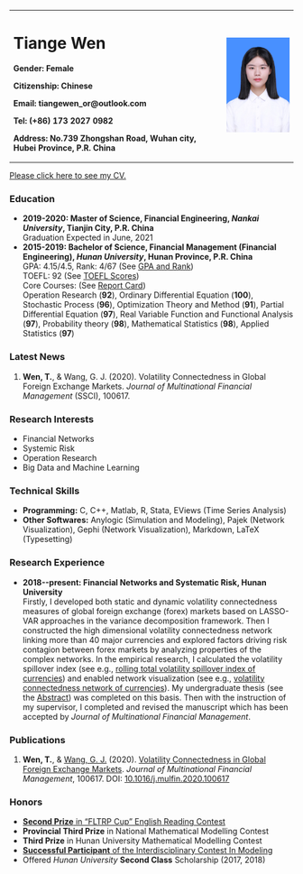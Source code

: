 <table border="0">
  <tr>
    <td width="75%">
      <h1>Tiange Wen</h1>
      <p><b>Gender: Female</b></p>
      <p><b>Citizenship: Chinese</b></p>
      <p><b>Email: tiangewen_or@outlook.com</b></p>
      <p><b>Tel: (+86) 173 2027 0982</b></p>
      <p><b>Address: No.739 Zhongshan Road, Wuhan city, Hubei Province, P.R. China</b></p>
    </td>
    <td width="25%">
      <img src="/wentg_photo.jpg" width="100%">     
    </td>
  </tr>
</table>  

[Please click here to see my CV.](/wentg_cv.pdf)

### Education
- **2019-2020: Master of Science, Financial Engineering, _Nankai University_, Tianjin City, P.R. China**  
Graduation Expected in June, 2021
- **2015-2019: Bachelor of Science, Financial Management (Financial Engineering), _Hunan University_, Hunan Province, P.R. China**  
  GPA: 4.15/4.5, Rank: 4/67 (See [GPA and Rank](/gpa&rank.jpg))  
  TOEFL: 92 (See [TOEFL Scores](/toefl.jpg))  
  Core Courses: (See [Report Card](/reportcard.pdf))    
Operation Research (**92**), Ordinary Differential Equation (**100**), Stochastic Process (**96**), Optimization Theory and Method (**91**), Partial Differential Equation (**97**), Real Variable Function and Functional Analysis (**97**), Probability theory (**98**), Mathematical Statistics (**98**), Applied Statistics (**97**)  

### Latest News
1. **Wen, T.**, & Wang, G. J. (2020). Volatility Connectedness in Global Foreign Exchange Markets. _Journal of Multinational Financial Management_ (SSCI), 100617.  

### Research Interests
- Financial Networks
- Systemic Risk
- Operation Research
- Big Data and Machine Learning

### Technical Skills 
- **Programming:** C, C++, Matlab, R, Stata, EViews (Time Series Analysis)   
- **Other Softwares:** Anylogic (Simulation and Modeling), Pajek (Network Visualization), Gephi (Network Visualization), Markdown, LaTeX (Typesetting) 

### Research Experience
- **2018--present: Financial Networks and Systematic Risk, Hunan University**  
Firstly, I developed both static and dynamic volatility connectedness measures of global foreign exchange
(forex) markets based on LASSO-VAR approaches in the variance decomposition framework.
Then I constructed the high dimensional volatility connectedness network linking more than 40 major currencies and
explored factors driving risk contagion between forex markets by analyzing properties of the complex
networks. In the empirical research, I calculated the volatility spillover index (see e.g., [rolling total volatility spillover index of currencies](/RTVSI.bnp)) and enabled network visualization (see e.g., [volatility connectedness network of currencies](/VCNC.jpg)). My undergraduate thesis (see the [Abstract](/Abs.pdf)) was completed on this basis. Then with the instruction of my supervisor, I 
completed and revised the manuscript which has been accepted by _Journal of Multinational Financial
Management_.

### Publications
1. **Wen, T.**, & [Wang, G. J.](/https://www.researchgate.net/profile/Gang_Jin_Wang) (2020). [Volatility Connectedness in Global Foreign Exchange Markets](/VCGFM.pdf). _Journal of Multinational Financial Management_, 100617. DOI: [10.1016/j.mulfin.2020.100617](https://linkinghub.elsevier.com/retrieve/pii/S1042444X20300062)  

### Honors
- [**Second Prize** in “FLTRP Cup” English Reading Contest](/FLTRP.jpg)  
- **Provincial Third Prize** in National Mathematical Modelling Contest  
- **Third Prize** in Hunan University Mathematical Modelling Contest
- [**Successful Participant** of the Interdisciplinary Contest In Modeling](/ICIM.jpg)
- Offered _Hunan University_ **Second Class** Scholarship (2017, 2018) 



